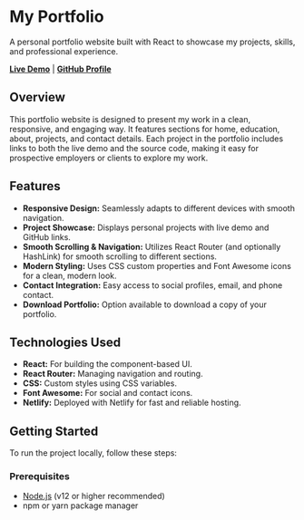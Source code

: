 # My Portfolio

A personal portfolio website built with React to showcase my projects, skills, and professional experience.

[**Live Demo**](https://yasin-cakal.netlify.app/) | [**GitHub Profile**](https://github.com/yasin1122)

## Overview

This portfolio website is designed to present my work in a clean, responsive, and engaging way. It features sections for home, education, about, projects, and contact details. Each project in the portfolio includes links to both the live demo and the source code, making it easy for prospective employers or clients to explore my work.

## Features

- **Responsive Design:** Seamlessly adapts to different devices with smooth navigation.
- **Project Showcase:** Displays personal projects with live demo and GitHub links.
- **Smooth Scrolling & Navigation:** Utilizes React Router (and optionally HashLink) for smooth scrolling to different sections.
- **Modern Styling:** Uses CSS custom properties and Font Awesome icons for a clean, modern look.
- **Contact Integration:** Easy access to social profiles, email, and phone contact.
- **Download Portfolio:** Option available to download a copy of your portfolio.

## Technologies Used

- **React:** For building the component-based UI.
- **React Router:** Managing navigation and routing.
- **CSS:** Custom styles using CSS variables.
- **Font Awesome:** For social and contact icons.
- **Netlify:** Deployed with Netlify for fast and reliable hosting.

## Getting Started

To run the project locally, follow these steps:

### Prerequisites

- [Node.js](https://nodejs.org/) (v12 or higher recommended)
- npm or yarn package manager

